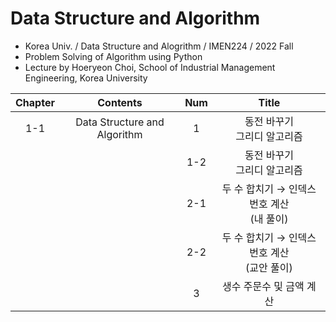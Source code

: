# Data Structure and Algorithm
- Korea Univ. / Data Structure and Alogrithm / IMEN224 / 2022 Fall
- Problem Solving of Algorithm using Python
- Lecture by Hoeryeon Choi, School of Industrial Management Engineering, Korea University

|Chapter|Contents|Num|Title|
|:------:|:-----:|:-----:|:-----:|
|1-1|Data Structure and Algorithm|1|동전 바꾸기</br>그리디 알고리즘|
|||1-2|동전 바꾸기</br>그리디 알고리즘|
|||2-1|두 수 합치기 → 인덱스 번호 계산</br>(내 풀이)|
|||2-2|두 수 합치기 → 인덱스 번호 계산</br>(교안 풀이)|
|||3|생수 주문수 및 금액 계산|

